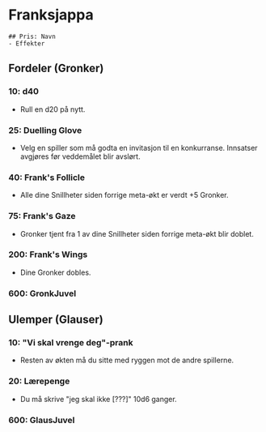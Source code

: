 # Franksjappa

```
## Pris: Navn 
- Effekter 
```

## Fordeler  (Gronker) 

### 10: d40 
- Rull en d20 på nytt. 

### 25: Duelling Glove 
- Velg en spiller som må godta en invitasjon til en konkurranse. Innsatser avgjøres før veddemålet blir avslørt. 

### 40: Frank's Follicle 
- Alle dine Snillheter siden forrige meta-økt er verdt +5 Gronker. 

### 75: Frank's Gaze 
- Gronker tjent fra 1 av dine Snillheter siden forrige meta-økt blir doblet. 

### 200: Frank's Wings 
- Dine Gronker dobles. 

### 600: GronkJuvel

## Ulemper  (Glauser) 

### 10: "Vi skal vrenge deg"-prank 
- Resten av økten må du sitte med ryggen mot de andre spillerne. 

### 20: Lærepenge 
- Du må skrive "jeg skal ikke [???]" 10d6 ganger.

### 600: GlausJuvel 
